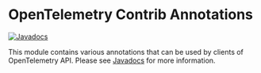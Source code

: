OpenTelemetry Contrib Annotations
======================================================

[![Javadocs][javadoc-image]][javadoc-url]

This module contains various annotations that can be used by clients of OpenTelemetry API.
Please see [Javadocs][javadoc-url] for more information.

[javadoc-image]: https://www.javadoc.io/badge/io.opentelemetry/opentelemetry-contrib-auto-annotations.svg
[javadoc-url]: https://www.javadoc.io/doc/io.opentelemetry/opentelemetry-contrib-auto-annotations
